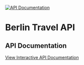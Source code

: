 [![API Documentation](https://img.shields.io/badge/API-Documentation-blue)](https://haydenz578.github.io/BerlinTravelAPI/#/)
# Berlin Travel API

## API Documentation
[View Interactive API Documentation](https://haydenz578.github.io/BerlinTravelAPI/#/)
